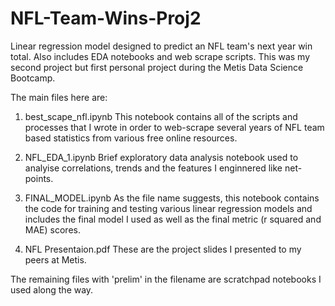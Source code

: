 # NFL-Team-Wins-Proj2
Linear regression model designed to predict an NFL team's next year win total. Also includes EDA notebooks and web scrape scripts. This was my second project but first personal project during the Metis Data Science Bootcamp. 

The main files here are:
1) best_scape_nfl.ipynb
This notebook contains all of the scripts and processes that I wrote in order to web-scrape several years of NFL team based statistics from various free online resources. 

2) NFL_EDA_1.ipynb
Brief exploratory data analysis notebook used to analyise correlations, trends and the features I enginnered like net-points. 

3) FINAL_MODEL.ipynb
As the file name suggests, this notebook contains the code for training and testing various linear regression models and includes the final model I used as well as the final metric (r squared and MAE) scores. 

4) NFL Presentaion.pdf
These are the project slides I presented to my peers at Metis. 

The remaining files with 'prelim' in the filename are scratchpad notebooks I used along the way. 
